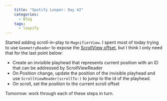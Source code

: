 ```yaml
---
    title: "Spotify Looper: Day 42"
    categories:
      - Blog
    tags:
      - loopify
---
```

Started adding scroll-in-play to `MagnifierView`. I spent most of today trying to use `GeometryReader` to expose the [ScrollView offset](https://www.fivestars.blog/articles/scrollview-offset/), but I think I only need that for the last point below:

- Create an invisible playhead that represents current position with an ID that can be addressed by ScrollViewReader
- On Position change, update the position of the invisible playhead and use `ScrollViewReader(scrollTo:)` to jump to the id of the playhead.
- On scroll, set the position to the current scroll offset

Tomorrow: work through each of these steps in turn.